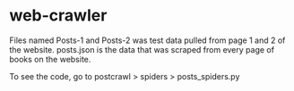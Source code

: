 # web-crawler

Files named Posts-1 and Posts-2 was test data pulled from page 1 and 2 of the website.
posts.json is the data that was scraped from every page of books on the website.

To see the code, go to postcrawl > spiders > posts_spiders.py
